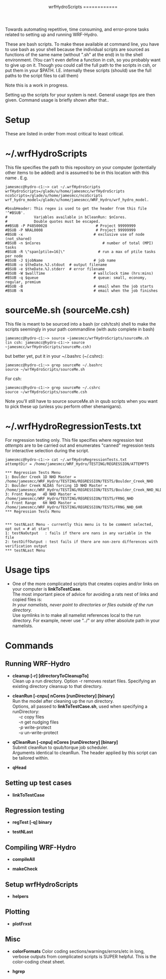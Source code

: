 <header>
wrfHydroScripts
============
</header>
<main>

Towards automating repetitive, time consuming, and error-prone tasks related to setting up and running WRF-Hydro.  

These are bash scripts. To make these available at command line, you have to use bash as your shell because the 
individual scripts are sourced as functions of the same name (without ".sh" at the end) in to the shell 
environment. (You can't even define a function in csh, so you probably want to give up on it. Though you could
call the full path to the scripts in csh, or put them in your $PATH. I.E. internally these scripts (should) use 
the full paths to the script files to call them)

Note this is a work in progress.  

Setting up the scripts for your system is next.  General usage tips are then given. Command usage is briefly shown after that.. 

# Setup
These are listed in order from most critical to least critical. 

# ~/.wrfHydroScripts            
This file specifies the path to this repository on your computer (potentially other items to be added) and is 
assumed to be in this location with this name . E.g. 

``` 
jamesmcc@hydro-c1:~> cat ~/.wrfHydroScripts  
wrfHydroScripts=/glade/u/home/jamesmcc/wrfHydroScripts
ncoScripts=/glade/u/home/jamesmcc/ncoScripts
wrf_hydro_model=/glade/u/home/jamesmcc/WRF_Hydro/wrf_hydro_model.

#bsubHeader: This regex is used to get the header from this file '^#BSUB'.
#            Variables available in bCleanRun: $nCores.
#            Double quotes must be escaped.
##BSUB -P P48500028                      # Project 99999999
#BSUB -P NRAL0008                        # Project 99999999
#BSUB -x                                # exclusive use of node (not_shared)
#BSUB -n $nCores                            # number of total (MPI) tasks
#BSUB -R \"span[ptile=16]\"               # run a max of ptile tasks per node
#BSUB -J $jobName                       # job name
#BSUB -o $theDate.%J.stdout  # output filename
#BSUB -e $theDate.%J.stderr  # error filename
#BSUB -W $wallTime                      # wallclock time (hrs:mins)
#BSUB -q $queue                         # queue: small, economy, regular, premium
#BSUB -B                                # email when the job starts
#BSUB -N                                # email when the job finishes

```
# sourceMe.sh (sourceMe.csh)
This file is meant to be sourced into a bash (or csh/tcsh) shell to make the scripts seemingly in your path commandline (with auto complete in bash) 

```
jamesmcc@hydro-c1:~> source ~jamesmcc/wrfHydroScripts/sourceMe.sh 
(in csh: jamesmcc@hydro-c1:~> source ~jamesmcc/wrfHydroScripts/sourceMe.csh)
```
but better yet, put it in your ~/.bashrc (~/.cshrc):

```
jamesmcc@hydro-c1:~> grep sourceMe ~/.bashrc  
source ~/wrfHydroScripts/sourceMe.sh  
```

For csh:
```
jamesmcc@hydro-c1:~> grep sourceMe ~/.cshrc  
source ~/wrfHydroScripts/sourceMe.csh  
```

Note you'll still have to source sourceMe.sh in qsub scripts when you want to pick these up (unless you perform other shenanigans). 

# ~/.wrfHydroRegressionTests.txt
For regression testing only. This file specifies where regression test _attempts_ are to be carried out and enumerates "canned" regression tests for
interactive selection during the script.

```
jamesmcc@hydro-c1:~> cat ~/.wrfHydroRegressionTests.txt  
attemptDir = /home/jamesmcc/WRF_Hydro/TESTING/REGRESSION/ATTEMPTS  
  
*** Regression Tests Menu  
1: Boulder Creek 1D NHD Master = /home/jamesmcc/WRF_Hydro/TESTING/REGRESSION/TESTS/Boulder_Creek_NHD  
2: Boulder Creek NLDAS forcing 1D NHD Master = /home/jamesmcc/WRF_Hydro/TESTING/REGRESSION/TESTS/Boulder_Creek_NHD_NLDAS  
3: Front Range   4D NHD Master = /home/jamesmcc/WRF_Hydro/TESTING/REGRESSION/TESTS/FRNG_NHD  
4: Front Range   6H NHD Master = /home/jamesmcc/WRF_Hydro/TESTING/REGRESSION/TESTS/FRNG_NHD_6HR  
*** Regression Tests Menu   
  
    
*** testNLast Menu - currently this menu is to be comment selected, opt out = # at start  
1: testNaOutput   : fails if there are nans in any variable in the file  
2: testDiffOutput : test fails if there are non-zero differences with verification output  
*** testNLast Menu  
```
# Usage tips

* One of the more complicated scripts that creates copies and/or links on your computer is __linkToTestCase__.   
  The most important piece of advice for avoiding a rats nest of links and copied files is:  
  _In your namelists, never point to directories or files outside of the run directory._   
  Use symlinks in to make all namelist references local to the run directory. For example, never use "../" or
  any other absolute path in your namelists. 


# Commands
## Running WRF-Hydro
* __cleanup [-r] [directoryToCleanupTo]__  
  Clean up a run directory. Option -r removes restart files. Specifying an existing directory cleansup to that directory.
  
* __cleanRun [-cnpu] nCores [runDirectory] [binary]__  
  Run the model after cleaning up the run directory.  
  Options, all passed to __linkToTestCase.sh__, used when specifying a runDirectory:  
  &nbsp;&nbsp;&nbsp;&nbsp;&nbsp;_-c_  copy files  
  &nbsp;&nbsp;&nbsp;&nbsp;&nbsp;_-n_  get nudging files  
  &nbsp;&nbsp;&nbsp;&nbsp;&nbsp;_-p_  write-protect  
  &nbsp;&nbsp;&nbsp;&nbsp;&nbsp;_-u_  un-write-protect
  
* __qCleanRun [-cnpu] nCores [runDirectory] [binary]__  
  Submit cleanRun to qsub/torque job scheduler.  
  Arguments identical to cleanRun. The header applied by this script can be tailored within. 
  
* __qHead__
  
## Setting up test cases
* __linkToTestCase__

## Regression testing
* __regTest [-q] binary__

* __testNLast__

## Compiling WRF-Hydro
* __compileAll__

* __makeCheck__

## Setup wrfHydroScripts
* __helpers__

## Plotting 
* __plotFrxst__


## Misc
* __colorFormats__
Color coding sections/warnings/errors/etc in long, verbose outputs from complicated scripts is SUPER helpful. This is 
the color-coding cheat sheet.

* __hgrep__







</main>
